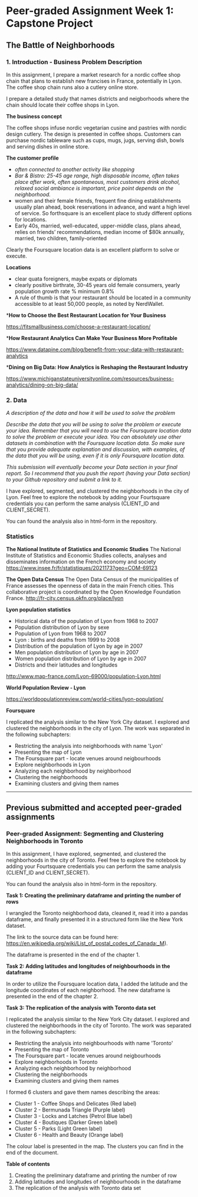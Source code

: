 # Peer-graded Assignment Week 1: Capstone Project 
## The Battle of Neighborhoods

### 1. Introduction - Business Problem Description

In this assignment, I prepare a market research for a nordic coffee shop chain that plans to establish new francises in France, potentially in Lyon. The coffee shop chain runs also a cutlery online store.

I prepare a detailed study that names districts and neigborhoods where the chain should locate their coffee shops in Lyon.

**The business concept**

The coffee shops infuse nordic vegetarian cusine and pastries with nordic design cutlery. The design is presented in coffee shops. Customers can purchase nordic tableware such as cups, mugs, jugs, serving dish, bowls and serving dishes in online store.

**The customer profile**
+ _often connected to another activity like shopping_
+ _Bar & Bistro: 25-45 age range, high disposable income, often takes place after work, often spontaneous, most customers drink alcohol, relaxed social ambiance is important, price point depends on the neighborhood._
+ women and their female friends, frequent fine dining establishments usually plan ahead, book reservations in advance, and want a high level of service. So forthsquare is an excellent place to study different options for locations.
+ Early 40s, married, well-educated, upper-middle class, plans ahead, relies on friends’ recommendations, median income of $80k annually, married, two children, family-oriented

Clearly the Foursquare location data is an excellent platform to solve or execute.

**Locations**
+ clear quata foreigners, maybe expats or diplomats
+ clearly positive birthrate, 30-45 years old female consumers, yearly population growth rate % minimum 0.8%
+ A rule of thumb is that your restaurant should be located in a community accessible to at least 50,000 people, as noted by NerdWallet.

***How to Choose the Best Restaurant Location for Your Business**

https://fitsmallbusiness.com/choose-a-restaurant-location/

***How Restaurant Analytics Can Make Your Business More Profitable**

https://www.datapine.com/blog/benefit-from-your-data-with-restaurant-analytics

***Dining on Big Data: How Analytics is Reshaping the Restaurant Industry**

https://www.michiganstateuniversityonline.com/resources/business-analytics/dining-on-big-data/

### 2. Data

_A description of the data and how it will be used to solve the problem_

_Describe the data that you will be using to solve the problem or execute your idea. Remember that you will need to use the Foursquare location data to solve the problem or execute your idea. You can absolutely use other datasets in combination with the Foursquare location data. So make sure that you provide adequate explanation and discussion, with examples, of the data that you will be using, even if it is only Foursquare location data._

_This submission will eventually become your Data section in your final report. So I recommend that you push the report (having your Data section) to your Github repository and submit a link to it._

I have explored, segmented, and clustered the neighborhoods in the city of Lyon. Feel free to explore the notebook by adding your Fourtsquare credentials you can perform the same analysis (CLIENT_ID and CLIENT_SECRET).

You can found the analysis also in html-form in the repository.

### Statistics

**The National Institute of Statistics and Economic Studies**
The National Institute of Statistics and Economic Studies collects, analyses and disseminates information on the French economy and society
https://www.insee.fr/fr/statistiques/2021173?geo=COM-69123

**The Open Data Census**
The Open Data Census of the municipalities of France assesses the openness of data in the main French cities. This collaborative project is coordinated by the Open Knowledge Foundation France.
http://fr-city.census.okfn.org/place/lyon

**Lyon population statistics**
+ Historical data of the population of Lyon from 1968 to 2007
+ Population distribution of Lyon by sexe
+ Population of Lyon from 1968 to 2007
+ Lyon : births and deaths from 1999 to 2008
+ Distribution of the population of Lyon by age in 2007
+ Men population distribution of Lyon by age in 2007
+ Women population distribution of Lyon by age in 2007
+ Districts and their latitudes and longitudes

http://www.map-france.com/Lyon-69000/population-Lyon.html

**World Population Review - Lyon**

https://worldpopulationreview.com/world-cities/lyon-population/

**Foursquare**

I replicated the analysis similar to the New York City dataset. I explored and clustered the neighborhoods in the city of Lyon. The work was separated in the following subchapters:
+ Restricting the analysis into neighborhoods with name 'Lyon'
+ Presenting the map of Lyon
+ The Foursquare part - locate venues around neigbourhoods
+ Explore neighborhoods in Lyon
+ Analyzing each neighborhood by neighborhood
+ Clustering the neighborhoods
+ Examining clusters and giving them names

------

## Previous submitted and accepted peer-graded assignments

### Peer-graded Assignment: Segmenting and Clustering Neighborhoods in Toronto

In this assignment, I have explored, segmented, and clustered the neighborhoods in the city of Toronto. Feel free to explore the notebook by adding your Fourtsquare credentials you can perform the same analysis (CLIENT_ID and CLIENT_SECRET).

You can found the analysis also in html-form in the repository.

**Task 1: Creating the preliminary dataframe and printing the number of rows**

I wrangled the Toronto neighborhood data, cleaned it, read it into a pandas dataframe, and finally presented it in a structured form like the New York dataset.

The link to the source data can be found here: https://en.wikipedia.org/wiki/List_of_postal_codes_of_Canada:_M).

The dataframe is presented in the end of the chapter 1.

**Task 2: Adding latitudes and longitudes of neighbourhoods in the dataframe**

In order to utilize the Foursquare location data, I added the latitude and the longitude coordinates of each neighborhood.
The new dataframe is presented in the end of the chapter 2.

**Task 3: The replication of the analysis with Toronto data set**

I replicated the analysis similar to the New York City dataset. I explored and clustered the neighborhoods in the city of Toronto. The work was separated in the following subchapters:

+ Restricting the analysis into neighbourhoods with name 'Toronto'
+ Presenting the map of Toronto
+ The Foursquare part - locate venues around neigbourhoods
+ Explore neighborhoods in Toronto
+ Analyzing each neighborhood by neighborhood
+ Clustering the neighborhoods
+ Examining clusters and giving them names

I formed 6 clusters and gave them names describing the areas:
- Cluster 1 - Coffee Shops and Delicates (Red label)
- Cluster 2 - Bermunada Triangle (Purple label)
- Cluster 3 - Locks and Latches (Petrol Blue label)
- Cluster 4 - Boutiques (Darker Green label)
- Cluster 5 - Parks (Light Green label)
- Cluster 6 - Health and Beauty (Orange label)

The colour label is presented in the map. The clusters you can find in the end of the document.

**Table of contents**
1. Creating the preliminary dataframe and printing the number of row
2. Adding latitudes and longitudes of neighbourhoods in the dataframe
3. The replication of the analysis with Toronto data set
